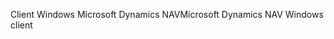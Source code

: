 <span data-ttu-id="ad7df-101">Client Windows Microsoft Dynamics NAV</span><span class="sxs-lookup"><span data-stu-id="ad7df-101">Microsoft Dynamics NAV Windows client</span></span>